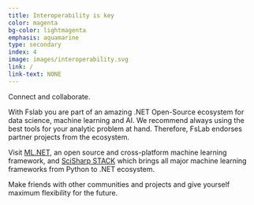 ```yaml
---
title: Interoperability is key
color: magenta
bg-color: lightmagenta
emphasis: aquamarine
type: secondary
index: 4
image: images/interoperability.svg
link: /
link-text: NONE
---
```


Connect and collaborate.
<!---->
With Fslab you are part of an amazing .NET Open-Source ecosystem for data science, machine learning and AI. We recommend always using the best tools for your analytic problem at hand. Therefore, FsLab endorses partner projects from the ecosystem. 
<!---->
Visit [ML.NET](https://dotnet.microsoft.com/apps/machinelearning-ai/ml-dotnet), an open source and cross-platform machine learning framework, and [SciSharp STACK](https://scisharp.github.io/SciSharp/) which brings all major machine learning frameworks from Python to .NET ecosystem.
<!---->
Make friends with other communities and projects and give yourself maximum flexibility for the future.